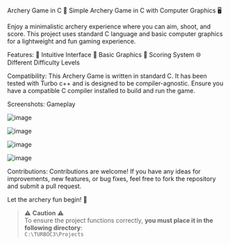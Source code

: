 Archery Game in C
🏹 Simple Archery Game in C with Computer Graphics 🖥️

Enjoy a minimalistic archery experience where you can aim, shoot, and score. This project uses standard C language and basic computer graphics for a lightweight and fun gaming experience.

Features:
🎯 Intuitive Interface
🌈 Basic Graphics
🔢 Scoring System
🌐 Different Difficulty Levels

Compatibility:
This Archery Game is written in standard C. It has been tested with Turbo c++ and is designed to be compiler-agnostic. Ensure you have a compatible C compiler installed to build and run the game.

Screenshots:
Gameplay

![image](https://github.com/kishal24/Archery-Game/assets/151019531/13d07e0d-686a-4560-a001-daef39153814)

![image](https://github.com/kishal24/Archery-Game/assets/151019531/a16b4aea-21b0-44c5-a9ba-687346f4c14f)


![image](https://github.com/kishal24/Archery-Game/assets/151019531/de9968b3-c37a-496c-88ce-b643e7019561)


![image](https://github.com/kishal24/Archery-Game/assets/151019531/2352be8b-3dc5-45df-a640-180d4ecccf52)



Contributions:
Contributions are welcome! If you have any ideas for improvements, new features, or bug fixes, feel free to fork the repository and submit a pull request.

Let the archery fun begin! 🚀

> ⚠️ **Caution** ⚠️  
> To ensure the project functions correctly, **you must place it in the following directory**:  
> `C:\TURBOC3\Projects`

